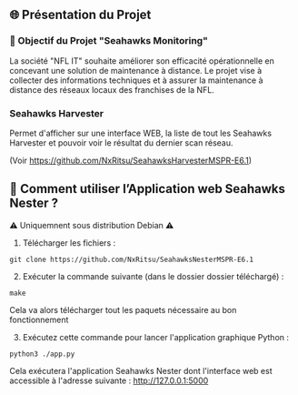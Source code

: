 ## 🌐 Présentation du Projet

### 🎯 Objectif du Projet "Seahawks Monitoring"

La société "NFL IT" souhaite améliorer son efficacité opérationnelle en concevant une solution de maintenance à distance. Le projet vise à collecter des informations techniques et à assurer la maintenance à distance des réseaux locaux des franchises de la NFL.

### Seahawks Harvester

Permet d'afficher sur une interface WEB, la liste de tout les Seahawks Harvester et pouvoir voir le résultat du dernier scan réseau. 

(Voir https://github.com/NxRitsu/SeahawksHarvesterMSPR-E6.1)
 
## 🚀 Comment utiliser l’Application web Seahawks Nester ?

⚠️ Uniquemnent sous distribution Debian ⚠️

1. Télécharger les fichiers :

```
git clone https://github.com/NxRitsu/SeahawksNesterMSPR-E6.1
```

2. Exécuter la commande suivante (dans le dossier dossier téléchargé) :
```
make
```
Cela va alors télécharger tout les paquets nécessaire au bon fonctionnement

3. Exécutez cette commande pour lancer l'application graphique Python :

```
python3 ./app.py
```

Cela exécutera l'application Seahawks Nester dont l'interface web est accessible à l'adresse suivante : http://127.0.0.1:5000 
